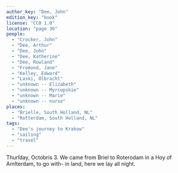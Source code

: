 ```yaml
---
author_key: "Dee, John"
edition_key: "book"
license: "CC0 1.0"
location: "page 36"
people:
  - "Crocker, John"
  - "Dee, Arthur"
  - "Dee, John"
  - "Dee, Katherine"
  - "Dee, Rowland"
  - "Fromond, Jane"
  - "Kelley, Edward"
  - "Laski, Olbracht"
  - "unknown -- Elizabeth"
  - "unknown -- Myrcopskie"
  - "unknown -- Marie"
  - "unknown -- nurse"
places:
  - "Brielle, South Holland, NL"
  - "Rotterdam, South Holland, NL"
tags:
  - "Dee's journey to Krakow"
  - "sailing"
  - "travel"
---
```

  Thurſday, Octobris 3. We came from Briel to Roterodam in a Hoy of Amſterdam, to go with-
in land, here we lay all night.
